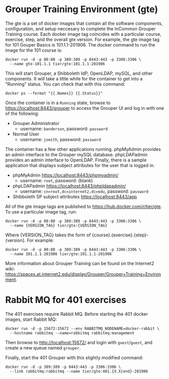 # Grouper Training Environment (gte)
The gte is a set of docker images that contain all the software components, configuration, and setup neccesary to complete the InCommon Grouper Training course. Each docker image tag coincides with a particular course, exercise, step, and the overall gte version. For example, the gte image tag for 101 Gouper Basics is 101.1.1-201906. The docker command to run the image for the 101 course is:
```
docker run -d -p 80:80 -p 389:389 -p 8443:443 -p 3306:3306 \
  --name gte-101.1.1 tier/gte:101.1.1-201906
```
This will start Grouper, a Shibboleth IdP, OpenLDAP, mySQL, and other components. It will take a little while for the container to get into a "Running" status. You can check that with this command:
```
docker ps --format "{{.Names}} {{.Status}}"
```
Once the container is in a `Running` state, browse to <https://localhost:8443/grouper> to access the Grouper UI and log in with one of the following:
- Grouper Administrator
  - username: `banderson`, password: `password`
- Normal User
  - username: `jsmith`, password: `password`

The container has a few other applications running. phpMyAdmin provides an admin interface to the Grouper mySQL database. phpLDAPadmin provides an admin interface to OpenLDAP. Finally, there is a sample application that displays subject attributes for the user that is logged in.
- phpMyAdmin <https://localhost:8443/phpmyadmin/>
  - username: `root`, password: (blank)
- phpLDAPadmin <https://localhost:8443/phpldapadmin/>
  - username: `cn=root,dc=internet2,dc=edu`, password: `password`
- Shibboleth SP subject attributes <https://localhost:8443/app>

All of the gte image tags are published to <https://hub.docker.com/r/tier/gte>. To use a particular image tag, run:
```
docker run -d -p 80:80 -p 389:389 -p 8443:443 -p 3306:3306 \
  --name {VERSION_TAG} tier/gte:{VERSION_TAG}
```
Where {VERSION_TAG} takes the form of {course}.{exercise}.{step}-{version}. For example:
```
docker run -d -p 80:80 -p 389:389 -p 8443:443 -p 3306:3306 \
  --name 101.1.1-201906 tier/gte:101.1.1-201906
```

More information about Grouper Training can be found on the Internet2 wiki: 
<https://spaces.at.internet2.edu/display/Grouper/Grouper+Training+Environment>.

# Rabbit MQ for 401 exercises
The 401 exercises require Rabbit MQ. Before starting the 401 docker images, start Rabbit MQ:
```
docker run -d -p 15672:15672 --env RABBITMQ_NODENAME=docker-rabbit \
  --hostname rabbitmq --name=rabbitmq rabbitmq:management
```

Then browse to <http://localhost:15672/> and login with `guest`/`guest`, and create a new queue named `grouper`.

Finally, start the 401 Grouper with this slightly modified command:
```
docker run -d -p 389:389 -p 8443:443 -p 3306:3306 \
  --link rabbitmq:rabbitmq --name tier/gte:401.{X.X|end}-201906
```
